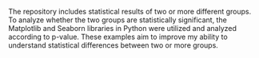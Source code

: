 The repository includes statistical results of two or more different groups. To analyze whether the two groups are statistically significant, the Matplotlib and Seaborn libraries in Python were utilized and analyzed according to p-value. These examples aim to improve my ability to understand statistical differences between two or more groups.
